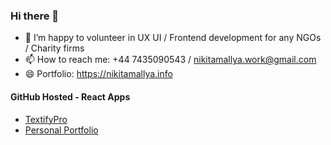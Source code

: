 ### Hi there 👋

- 👯 I’m happy to volunteer in UX UI / Frontend development for any NGOs / Charity firms
- 📫 How to reach me: +44 7435090543 / nikitamallya.work@gmail.com
- 😄 Portfolio: https://nikitamallya.info


#### GitHub Hosted - React Apps
- [TextifyPro](https://iamnikitamallya.github.io/textifypro/)
- [Personal Portfolio](https://iamnikitamallya.github.io/personal-portfolio/)

